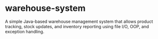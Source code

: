 # warehouse-system
A simple Java-based warehouse management system that allows product tracking, stock updates, and inventory reporting using file I/O, OOP, and exception handling.
